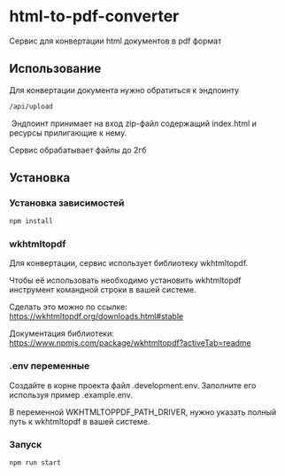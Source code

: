 # html-to-pdf-converter

Сервис для конвертации html документов в pdf формат

## Использование

Для конвертации документа нужно обратиться к эндпоинту 

```bash
/api/upload
```
​
Эндпоинт принимает на вход zip-файл содержащий index.html и ресурсы прилигающие к нему.

Сервис обрабатывает файлы до 2гб

## Установка

### Установка зависимостей

```bash
npm install
```

### wkhtmltopdf

Для конвертации, сервис использует библиотеку wkhtmltopdf. 

Чтобы её использовать необходимо установить wkhtmltopdf инструмент командной строки в вашей системе.

Сделать это можно по ссылке: https://wkhtmltopdf.org/downloads.html#stable

Документация библиотеки: https://www.npmjs.com/package/wkhtmltopdf?activeTab=readme

### .env переменные

Создайте в корне проекта файл .development.env. Заполните его используя пример .example.env.

В переменной WKHTMLTOPPDF_PATH_DRIVER, нужно указать полный путь к wkhtmltopdf в вашей системе. 

### Запуск

```bash
npm run start
```
